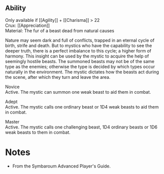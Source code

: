 ## Ability
Only available if [[Agility]] + [[Charisma]] > 22<br>Crux: [[Appreciation]]<br>Material: The fur of a beast dead from natural causes

Nature may seem dark and full of conflicts, trapped in an eternal cycle of birth, strife and death. But to mystics who have the capability to see the deeper truth, there is a perfect imbalance to this cycle; a higher form of harmony. This insight can be used by the mystic to acquire the help of seemingly hostile beasts. The summoned beasts may not be of the same type as the enemies; otherwise the type is decided by which types occur naturally in the environment. The mystic dictates how the beasts act during the scene, after which they turn and leave the area.

Novice<br>Active. The mystic can summon one weak beast to aid them in combat.

Adept<br>Active. The mystic calls one ordinary beast or 1D4 weak beasts to aid them in combat.

Master<br>Active. The mystic calls one challenging beast, 1D4 ordinary beasts or 1D6 weak beasts to them in combat.
# Notes
* From the Symbaroum Advanced Player's Guide.
